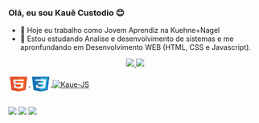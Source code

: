 ### Olá, eu sou Kauê Custodio 😊
- 🔭 Hoje eu trabalho como Jovem Aprendiz na Kuehne+Nagel
- 🌱 Estou estudando Analise e desenvolvimento de sistemas e me apronfundando em Desenvolvimento WEB (HTML, CSS e Javascript).
<div align="center">
  <a href="https://github.com/Kauecsilva">
  <img height="180em" src="https://github-readme-stats.vercel.app/api?username=Kauecsilva&show_icons=true&theme=dracula&include_all_commits=true&count_private=true"/>
  <img height="180em" src="https://github-readme-stats.vercel.app/api/top-langs/?username=Kauecsilva&layout=compact&langs_count=7&theme=dracula"/>
</div>

<div style="display: inline_block"><br>
  <img align="center" alt="Kaue-HTML" height="30" width="40" src="https://raw.githubusercontent.com/devicons/devicon/master/icons/html5/html5-original.svg">
  <img align="center" alt="Kaue-CSS" height="30" width="40" src="https://raw.githubusercontent.com/devicons/devicon/master/icons/css3/css3-original.svg">
   <img align="center" alt="Kaue-JS" height="30" width="40" src="https://cdn.jsdelivr.net/gh/devicons/devicon/icons/javascript/javascript-original.svg"
 <!-- <img align="center" alt="Kaue-Python" height="30" width="40" src="https://raw.githubusercontent.com/devicons/devicon/master/icons/python/python-original.svg" -->
</div>
 
 ##
 
<div> 
  <a href="https://instagram.com/Kauecsilva" target="_blank"><img src="https://img.shields.io/badge/-Instagram-%23E4405F?style=for-the-badge&logo=instagram&logoColor=white" target="_blank"></a> 
  <a href = "mailto:kaue.kcsilva@gmail.com"><img src="https://img.shields.io/badge/-Gmail-%23333?style=for-the-badge&logo=gmail&logoColor=white" target="_blank"></a>
  <a href="https://www.linkedin.com/in/kauecsilva" target="_blank"><img src="https://img.shields.io/badge/-LinkedIn-%230077B5?style=for-the-badge&logo=linkedin&logoColor=white" target="_blank"></a> 
</div>
